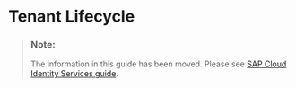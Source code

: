<!-- loioce0e551762574022a6d11d59a97d643f -->

# Tenant Lifecycle

> ### Note:  
> The information in this guide has been moved. Please see [SAP Cloud Identity Services guide](https://help.sap.com/docs/cloud-identity-services/cloud-identity-services/landing-page?version=Cloud).

